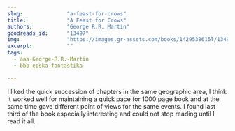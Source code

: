 ```yaml
---
slug:              "a-feast-for-crows"
title:             "A Feast for Crows"
authors:           "George R.R. Martin"
goodreads_id:      "13497"
img:               "https://images.gr-assets.com/books/1429538615l/13497.jpg"
excerpt:           ""
tags:
  - aaa-George-R.R.-Martin
  - bbb-epska-fantastika

---
```


I liked the quick succession of chapters in the same geographic area, I think it worked well for maintaining a quick 
pace for 1000 page book and at the same time gave different point of views for the same events. I found last third of 
the book especially interesting and could not stop reading until I read it all.